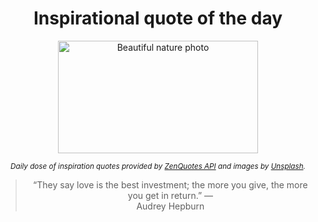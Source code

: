 
<div align="center">

# Inspirational quote of the day

<img src="./data/photo.jpeg" alt="Beautiful nature photo" width="320" height="180">

<sub><i>Daily dose of inspiration quotes provided by [ZenQuotes API](https://zenquotes.io/) and images by [Unsplash](https://unsplash.com/).</i></sub>


<blockquote>&ldquo;They say love is the best investment; the more you give, the more you get in return.&rdquo; &mdash; <footer>Audrey Hepburn</footer></blockquote>

</div>
